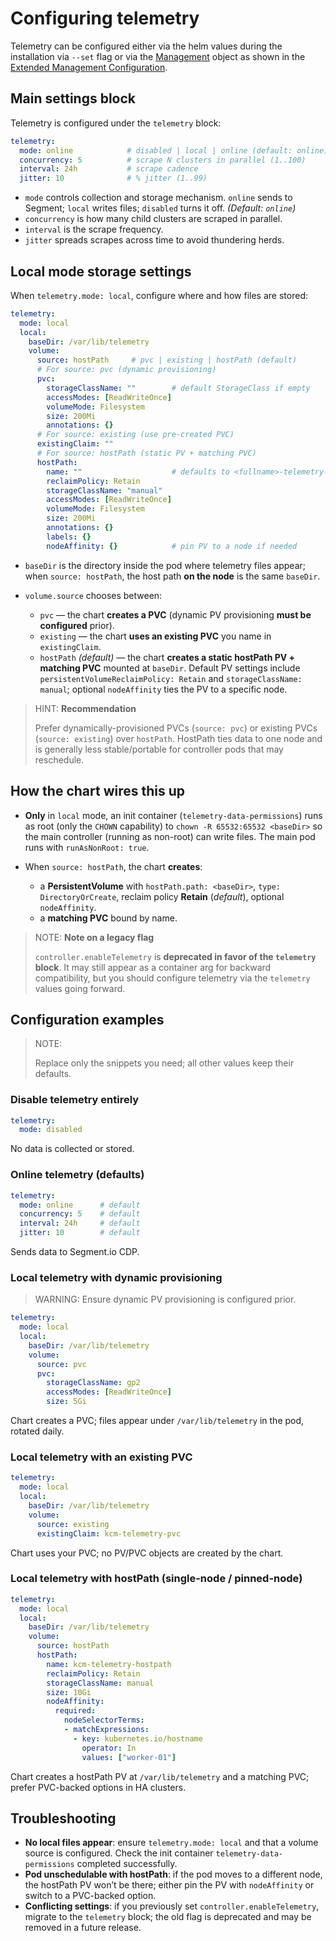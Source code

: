 # Configuring telemetry

Telemetry can be configured either via the helm values during the installation
via `--set` flag
or via the [Management](../../reference/crds/index.md#management) object as
shown in the [Extended Management Configuration](../appendix-extend-mgmt.md#configuring-telemetry).

## Main settings block

Telemetry is configured under the `telemetry` block:

```yaml
telemetry:
  mode: online            # disabled | local | online (default: online)
  concurrency: 5          # scrape N clusters in parallel (1..100)
  interval: 24h           # scrape cadence
  jitter: 10              # % jitter (1..99)
```

* `mode` controls collection and storage mechanism. `online` sends to Segment;
  `local` writes files; `disabled` turns it off. *(Default: `online`)*
* `concurrency` is how many child clusters are scraped in parallel.
* `interval` is the scrape frequency.
* `jitter` spreads scrapes across time to avoid thundering herds.

## Local mode storage settings

When `telemetry.mode: local`, configure where and how files are stored:

```yaml
telemetry:
  mode: local
  local:
    baseDir: /var/lib/telemetry
    volume:
      source: hostPath     # pvc | existing | hostPath (default)
      # For source: pvc (dynamic provisioning)
      pvc:
        storageClassName: ""        # default StorageClass if empty
        accessModes: [ReadWriteOnce]
        volumeMode: Filesystem
        size: 200Mi
        annotations: {}
      # For source: existing (use pre-created PVC)
      existingClaim: ""
      # For source: hostPath (static PV + matching PVC)
      hostPath:
        name: ""                    # defaults to <fullname>-telemetry-data
        reclaimPolicy: Retain
        storageClassName: "manual"
        accessModes: [ReadWriteOnce]
        volumeMode: Filesystem
        size: 200Mi
        annotations: {}
        labels: {}
        nodeAffinity: {}            # pin PV to a node if needed
```

* `baseDir` is the directory inside the pod where telemetry files appear;
  when `source: hostPath`, the host path **on the node** is the same `baseDir`.
* `volume.source` chooses between:
  
    - `pvc` — the chart **creates a PVC** (dynamic PV provisioning
      **must be configured** prior).
    - `existing` — the chart **uses an existing PVC** you name in `existingClaim`.
    - `hostPath` *(default)* — the chart **creates a static hostPath PV +
      matching PVC** mounted at `baseDir`.
      Default PV settings include `persistentVolumeReclaimPolicy: Retain`
      and `storageClassName: manual`; optional `nodeAffinity` ties
      the PV to a specific node.

> HINT: **Recommendation**
>
> Prefer dynamically-provisioned PVCs (`source: pvc`) or existing PVCs
> (`source: existing`) over `hostPath`.
> HostPath ties data to one node and is generally less stable/portable
> for controller pods that may reschedule.

## How the chart wires this up

* **Only** in `local` mode, an init container (`telemetry-data-permissions`)
  runs as root (only the `CHOWN` capability)
  to `chown -R 65532:65532 <baseDir>` so the main controller
  (running as non-root) can write files.
  The main pod runs with `runAsNonRoot: true`.
* When `source: hostPath`, the chart **creates**:

    - a **PersistentVolume** with `hostPath.path: <baseDir>`,
      `type: DirectoryOrCreate`, reclaim policy **Retain** (*default*),
      optional `nodeAffinity`.
    - a **matching PVC** bound by name.

> NOTE: **Note on a legacy flag**
>
> `controller.enableTelemetry` is **deprecated in favor of the `telemetry`
> block**. It may still appear as a container arg for backward compatibility,
> but you should configure telemetry via the `telemetry` values going forward.

## Configuration examples

> NOTE:
>
> Replace only the snippets you need; all other values keep their defaults.

### Disable telemetry entirely

```yaml
telemetry:
  mode: disabled
```

No data is collected or stored.

### Online telemetry (defaults)

```yaml
telemetry:
  mode: online      # default
  concurrency: 5    # default
  interval: 24h     # default
  jitter: 10        # default
```

Sends data to Segment.io CDP.

### Local telemetry with dynamic provisioning

> WARNING: Ensure dynamic PV provisioning is configured prior.

```yaml
telemetry:
  mode: local
  local:
    baseDir: /var/lib/telemetry
    volume:
      source: pvc
      pvc:
        storageClassName: gp2
        accessModes: [ReadWriteOnce]
        size: 5Gi
```

Chart creates a PVC; files appear under `/var/lib/telemetry`
in the pod, rotated daily.

### Local telemetry with an existing PVC

```yaml
telemetry:
  mode: local
  local:
    baseDir: /var/lib/telemetry
    volume:
      source: existing
      existingClaim: kcm-telemetry-pvc
```

Chart uses your PVC; no PV/PVC objects are created by the chart.

### Local telemetry with hostPath (single-node / pinned-node)

```yaml
telemetry:
  mode: local
  local:
    baseDir: /var/lib/telemetry
    volume:
      source: hostPath
      hostPath:
        name: kcm-telemetry-hostpath
        reclaimPolicy: Retain
        storageClassName: manual
        size: 10Gi
        nodeAffinity:
          required:
            nodeSelectorTerms:
            - matchExpressions:
              - key: kubernetes.io/hostname
                operator: In
                values: ["worker-01"]
```

Chart creates a hostPath PV at `/var/lib/telemetry` and a matching PVC;
prefer PVC-backed options in HA clusters.

## Troubleshooting

* **No local files appear**:
  ensure `telemetry.mode: local` and that a volume source is configured.
  Check the init container `telemetry-data-permissions` completed successfully.
* **Pod unschedulable with hostPath**:
  if the pod moves to a different node, the hostPath PV won’t be there;
  either pin the PV with `nodeAffinity` or switch to a PVC-backed option.
* **Conflicting settings**:
  if you previously set `controller.enableTelemetry`, migrate to the
  `telemetry` block; the old flag is deprecated and may be removed in a
  future release.

